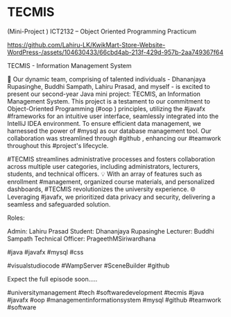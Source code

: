 # TECMIS
(Mini-Project ) ICT2132 – Object Oriented Programming Practicum

https://github.com/Lahiru-LK/KwikMart-Store-Website-WordPress-/assets/104630433/66cbd4ab-213f-429d-957b-2aa749367f64


TECMIS - Information Management System

👥 Our dynamic team, comprising of talented individuals - Dhananjaya Rupasinghe, Buddhi Sampath, Lahiru Prasad, and myself - is excited to present our second-year Java mini project: TECMIS, an Information Management System. This project is a testament to our commitment to Object-Oriented Programming (#oop ) principles, utilizing the #javafx #frameworks for an intuitive user interface, seamlessly integrated into the IntelliJ IDEA environment. To ensure efficient data management, we harnessed the power of #mysql as our database management tool. Our collaboration was streamlined through #github , enhancing our #teamwork throughout this #project's lifecycle.

#TECMIS streamlines administrative processes and fosters collaboration across multiple user categories, including administrators, lecturers, students, and technical officers. 💡 With an array of features such as enrollment #management, organized course materials, and personalized dashboards, #TECMIS revolutionizes the university experience. 🌐 Leveraging #javafx, we prioritized data privacy and security, delivering a seamless and safeguarded solution.


Roles:

Admin: Lahiru Prasad
Student: Dhananjaya Rupasinghe
Lecturer: Buddhi Sampath
Technical Officer: PrageethMSiriwardhana

#java #javafx #mysql #css

#visualstudiocode
#WampServer
#SceneBuilder
#github

Expect the full episode soon.....

#universitymanagement #tech #softwaredevelopment #tecmis #java #javafx #oop #managementinformationsystem #mysql #github #teamwork #software





